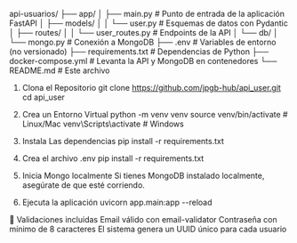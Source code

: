 api-usuarios/
├── app/
│   ├── main.py                # Punto de entrada de la aplicación FastAPI
│   ├── models/
│   │   └── user.py            # Esquemas de datos con Pydantic
│   ├── routes/
│   │   └── user_routes.py     # Endpoints de la API
│   └── db/
│       └── mongo.py           # Conexión a MongoDB
├── .env                       # Variables de entorno (no versionado)
├── requirements.txt           # Dependencias de Python
├── docker-compose.yml         # Levanta la API y MongoDB en contenedores
└── README.md                  # Este archivo

1. Clona el Repositorio
git clone https://github.com/jpgb-hub/api_user.git
cd api_user

2. Crea un Entorno Virtual
python -m venv venv
source venv/bin/activate       # Linux/Mac
venv\Scripts\activate          # Windows

3. Instala Las dependencias
pip install -r requirements.txt

4. Crea el archivo .env
pip install -r requirements.txt
   
5. Inicia Mongo localmente
Si tienes MongoDB instalado localmente, asegúrate de que esté corriendo.
  
6. Ejecuta la aplicación
uvicorn app.main:app --reload

🔐 Validaciones incluidas
Email válido con email-validator
Contraseña con mínimo de 8 caracteres
El sistema genera un UUID único para cada usuario

